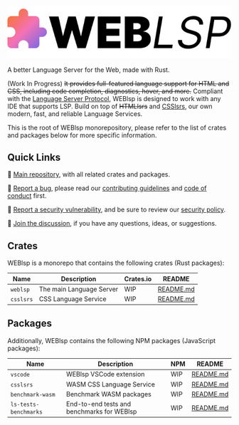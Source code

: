 <picture>
  <source media="(prefers-color-scheme: dark)" srcset="https://raw.githubusercontent.com/web-lsp/weblsp/refs/heads/main/.github/assets/WEBlsp_logo_dark.svg" />
  <img alt="WEBlsp logo" src="https://raw.githubusercontent.com/web-lsp/weblsp/refs/heads/main/.github/assets/WEBlsp_logo_light.svg" />
</picture>

A better Language Server for the Web, made with Rust.

(Work In Progress) ~~It provides full-featured language support for HTML and CSS, including code completion, diagnostics, hover, and more.~~ Compliant with the [Language Server Protocol](https://microsoft.github.io/language-server-protocol/), WEBlsp is designed to work with any IDE that supports LSP. Build on top of ~~HTMLlsrs~~ and [CSSlsrs](https://github.com/web-lsp/weblsp/tree/main/crates/csslsrs), our own modern, fast, and reliable Language Services.

This is the root of WEBlsp monorepository, please refer to the list of crates and packages below for more specific information.

## Quick Links

📖 [Main repository](https://github.com/web-lsp/weblsp/), with all related crates and packages.

🐛 [Report a bug](https://github.com/web-lsp/weblsp/issues), please read our [contributing guidelines](https://github.com/web-lsp/weblsp/blob/main/CONTRIBUTING.md) and [code of conduct](https://github.com/web-lsp/weblsp/blob/main/CODE_OF_CONDUCT.md) first.

🚨 [Report a security vulnerability](https://github.com/web-lsp/weblsp/security/advisories/new), and be sure to review our [security policy](https://github.com/web-lsp/weblsp/blob/main/SECURITY.md).

💬 [Join the discussion](https://github.com/web-lsp/weblsp/discussions), if you have any questions, ideas, or suggestions.

## Crates

WEBlsp is a monorepo that contains the following crates (Rust packages):

| Name      | Description              | Crates.io | README                                  |
| --------- | ------------------------ | --------- | --------------------------------------- |
| `weblsp`  | The main Language Server | WIP       | [README.md](./crates/weblsp/README.md)  |
| `csslsrs` | CSS Language Service     | WIP       | [README.md](./crates/csslsrs/README.md) |

## Packages

Additionally, WEBlsp contains the following NPM packages (JavaScript packages):

| Name                  | Description                                | NPM | README                                                |
| --------------------- | ------------------------------------------ | --- | ----------------------------------------------------- |
| `vscode`              | WEBlsp VSCode extension                    | WIP | [README.md](./packages/vscode/README.md)              |
| `csslsrs`             | WASM CSS Language Service                  | WIP | [README.md](./packages/csslsrs/README.md)             |
| `benchmark-wasm`      | Benchmark WASM packages                    | WIP | [README.md](./packages/benchmark-wasm/README.md)      |
| `ls-tests-benchmarks` | End-to-end tests and benchmarks for WEBlsp | WIP | [README.md](./packages/ls-tests-benchmarks/README.md) |

